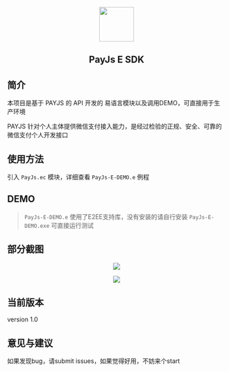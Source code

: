 <p align="center">
    <img src="https://payjs.cn/static/images/logo.png" width=80 />
</p>
<h2 align="center">PayJs E SDK</h2>

## 简介

本项目是基于 PAYJS 的 API 开发的 易语言模块以及调用DEMO，可直接用于生产环境

PAYJS 针对个人主体提供微信支付接入能力，是经过检验的正规、安全、可靠的微信支付个人开发接口

## 使用方法

引入 `PayJs.ec` 模块，详细查看 `PayJs-E-DEMO.e` 例程

## DEMO

> `PayJs-E-DEMO.e` 使用了E2EE支持库，没有安装的请自行安装
> `PayJs-E-DEMO.exe` 可直接运行测试

## 部分截图

<p align="center">
    <img src="https://github.com/nethuige/PayJs-E-SDK/blob/master/screenshots/demo.png" />
</p>

<p align="center">
    <img src="https://github.com/nethuige/PayJs-E-SDK/blob/master/screenshots/ec.png" />
</p>

## 当前版本
version 1.0

## 意见与建议
如果发现bug，请submit issues，如果觉得好用，不妨来个start
